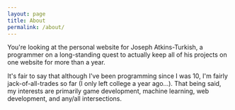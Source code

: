 ```yaml
---
layout: page
title: About
permalink: /about/
---
```


You're looking at the personal website for Joseph Atkins-Turkish, a programmer on a long-standing quest to actually keep all of his projects on one website for more than a year.

It's fair to say that although I've been programming since I was 10, I'm fairly jack-of-all-trades so far (I only left college a year ago...). That being said, my interests are primarily game development, machine learning, web development, and any/all intersections.
